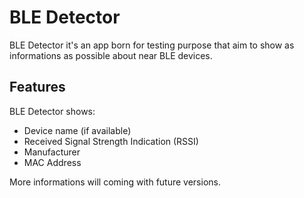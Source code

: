 # BLE Detector

BLE Detector it's an app born for testing purpose that aim to show as informations as possible about near BLE devices.

## Features

BLE Detector shows:

- Device name (if available)
- Received Signal Strength Indication (RSSI)
- Manufacturer
- MAC Address

More informations will coming with future versions.

